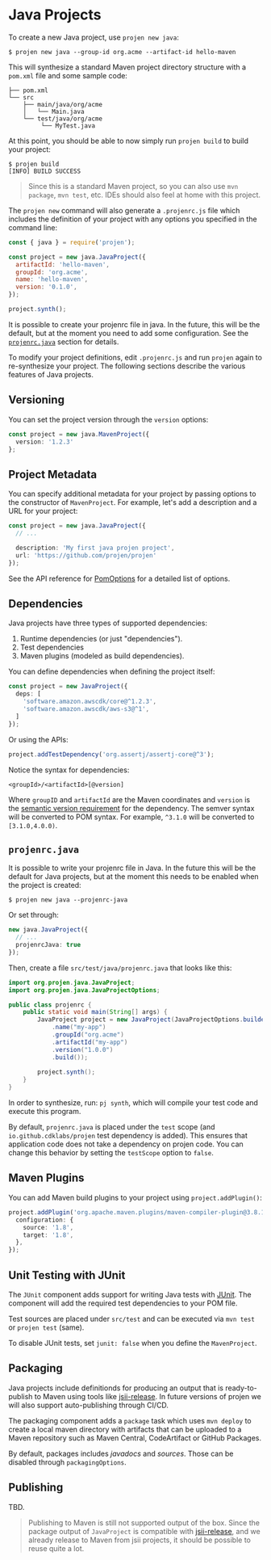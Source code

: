 # Java Projects

To create a new Java project, use `projen new java`:

```shell
$ projen new java --group-id org.acme --artifact-id hello-maven
```

This will synthesize a standard Maven project directory structure with a
`pom.xml` file and some sample code:

```shell
├── pom.xml
└── src
    ├── main/java/org/acme
    │   └── Main.java
    └── test/java/org/acme
         └── MyTest.java
```

At this point, you should be able to now simply run `projen build` to build your
project:

```shell
$ projen build
[INFO] BUILD SUCCESS
```

> Since this is a standard Maven project, so you can also use `mvn package`,
> `mvn test`, etc. IDEs should also feel at home with this project.

The `projen new` command will also generate a `.projenrc.js` file which includes
the definition of your project with any options you specified in the command
line:

```js
const { java } = require('projen');

const project = new java.JavaProject({
  artifactId: 'hello-maven',
  groupId: 'org.acme',
  name: 'hello-maven',
  version: '0.1.0',
});

project.synth();
```

It is possible to create your projenrc file in java. In the future, this will be
the default, but at the moment you need to add some configuration. See the
[`projenrc.java`](#projenrcjava) section for details.

To modify your project definitions, edit `.projenrc.js` and run `projen` again
to re-synthesize your project. The following sections describe the various features of Java projects.

## Versioning

You can set the project version through the `version` options:

```ts
const project = new java.MavenProject({
  version: '1.2.3'
};
```

## Project Metadata

You can specify additional metadata for your project by passing options to the
constructor of `MavenProject`. For example, let's add a description and a URL
for your project:

```ts
const project = new java.JavaProject({
  // ...

  description: 'My first java projen project',
  url: 'https://github.com/projen/projen'
});
```

See the API reference for [PomOptions](api/API.md#projen-java-pomoptions) for a
detailed list of options.

## Dependencies

Java projects have three types of supported dependencies:

1. Runtime dependencies (or just "dependencies").
2. Test dependencies
3. Maven plugins (modeled as build dependencies).

You can define dependencies when defining the project itself:

```ts
const project = new JavaProject({
  deps: [
    'software.amazon.awscdk/core@^1.2.3',
    'software.amazon.awscdk/aws-s3@^1',
  ]
});
```

Or using the APIs:

```ts
project.addTestDependency('org.assertj/assertj-core@^3');
```

Notice the syntax for dependencies:

```text
<groupId>/<artifactId>[@version]
```

Where `groupID` and `artifactId` are the Maven coordinates and `version` is the
[semantic version requirement](https://semver.org) for the dependency. The
semver syntax will be converted to POM syntax. For example, `^3.1.0` will be
converted to `[3.1.0,4.0.0)`.

## `projenrc.java`

It is possible to write your projenrc file in Java. In the future this will be
the default for Java projects, but at the moment this needs to be enabled when
the project is created:

```shell
$ projen new java --projenrc-java
```

Or set through:

```ts
new java.JavaProject({
  // ...
  projenrcJava: true
});
```

Then, create a file `src/test/java/projenrc.java` that looks like this:

```java
import org.projen.java.JavaProject;
import org.projen.java.JavaProjectOptions;

public class projenrc {
    public static void main(String[] args) {
        JavaProject project = new JavaProject(JavaProjectOptions.builder()
            .name("my-app")
            .groupId("org.acme")
            .artifactId("my-app")
            .version("1.0.0")
            .build());
    
        project.synth();
    }
}
```

In order to synthesize, run: `pj synth`, which will compile your test code and
execute this program.

By default, `projenrc.java` is placed under the `test` scope (and
`io.github.cdklabs/projen` test dependency is added). This ensures that
application code does not take a dependency on projen code. You can change this
behavior by setting the `testScope` option to `false`.

## Maven Plugins

You can add Maven build plugins to your project using `project.addPlugin()`:

```ts
project.addPlugin('org.apache.maven.plugins/maven-compiler-plugin@3.8.1', {
  configuration: {
    source: '1.8',
    target: '1.8',
  },
});
```

## Unit Testing with JUnit

The `JUnit` component adds support for writing Java tests with
[JUnit](https://junit.org/). The component will add the required test
dependencies to your POM file.

Test sources are placed under `src/test` and can be executed via `mvn test` or
`projen test` (same).

To disable JUnit tests, set `junit: false` when you define the `MavenProject`.

## Packaging

Java projects include definitionds for producing an output that is
ready-to-publish to Maven using tools like
[jsii-release](https://www.npmjs.com/package/jsii-release). In future versions
of projen we will also support auto-publishing through CI/CD.

The packaging component adds a `package` task which uses `mvn deploy` to create
a local maven directory with artifacts that can be uploaded to a Maven
repository such as Maven Central, CodeArtifact or GitHub Packages.

By default, packages includes *javadocs* and *sources*. Those can be disabled
through `packagingOptions`.

## Publishing

TBD.

> Publishing to Maven is still not supported output of the box. Since the
> package output of `JavaProject` is compatible with
> [jsii-release](https://www.npmjs.com/package/jsii-release), and we already
> release to Maven from jsii projects, it should be possible to reuse quite a
> lot.
